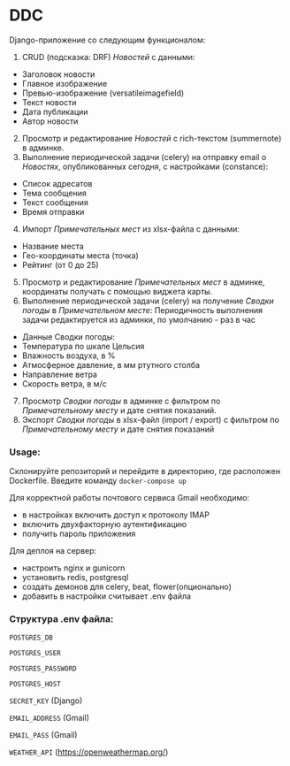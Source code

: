 # DDC

Django-приложение со следующим функционалом:

1. CRUD (подсказка: DRF) _Новостей_ с данными:

- Заголовок новости
- Главное изображение
- Превью-изображение (versatileimagefield)
- Текст новости
- Дата публикации
- Автор новости

2. Просмотр и редактирование _Новостей_ с rich-текстом (summernote) в админке.
3. Выполнение периодической задачи (celery) на отправку email о _Новостях_, опубликованных сегодня, с настройками
   (constance):

- Список адресатов
- Тема сообщения
- Текст сообщения
- Время отправки

4. Импорт _Примечательных мест_ из xlsx-файла с данными:

- Название места
- Гео-координаты места (точка)
- Рейтинг (от 0 до 25)

5. Просмотр и редактирование _Примечательных мест_ в админке, координаты получать с помощью виджета карты.
6. Выполнение периодической задачи (celery) на получение _Сводки погоды_ в _Примечательном месте_: Периодичность
   выполнения задачи редактируется из админки, по умолчанию - раз в час

- Данные Сводки погоды:
- Температура по шкале Цельсия
- Влажность воздуха, в %
- Атмосферное давление, в мм ртутного столба
- Направление ветра
- Скорость ветра, в м/с

7. Просмотр _Сводки погоды_ в админке с фильтром по _Примечательному месту_ и дате снятия показаний.
8. Экспорт _Сводки погоды_ в xlsx-файл (import / export) с фильтром по _Примечательному месту_ и дате снятия показаний

### Usage:

Склонируйте репозиторий и перейдите в директорию, где расположен Dockerfile. Введите команду `docker-compose up`

Для корректной работы почтового сервиса Gmail необходимо:

- в настройках включить доступ к протоколу IMAP
- включить двухфакторную аутентификацию
- получить пароль приложения

Для деплоя на сервер:
- настроить nginx и gunicorn
- установить redis, postgresql
- создать демонов для celery, beat, flower(опционально)
- добавить в настройки считывает .env файла

### Структура .env файла:

`POSTGRES_DB`

`POSTGRES_USER`

`POSTGRES_PASSWORD`

`POSTGRES_HOST`

`SECRET_KEY` (Django)

`EMAIL_ADDRESS` (Gmail)

`EMAIL_PASS` (Gmail)

`WEATHER_API` (https://openweathermap.org/)
